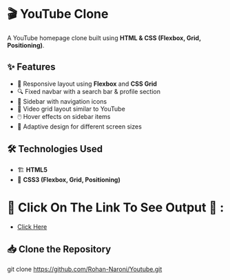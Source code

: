 # 🎬 YouTube Clone  

A YouTube homepage clone built using **HTML & CSS (Flexbox, Grid, Positioning)**.  

## ✨ Features  
- 📌 Responsive layout using **Flexbox** and **CSS Grid**  
- 🔍 Fixed navbar with a search bar & profile section  
- 📂 Sidebar with navigation icons  
- 🎥 Video grid layout similar to YouTube  
- 🖱️ Hover effects on sidebar items  
- 📱 Adaptive design for different screen sizes  

## 🛠️ Technologies Used  
- 🏗 **HTML5**  
- 🎨 **CSS3 (Flexbox, Grid, Positioning)**


# 🚀 Click On The Link To See Output 🎥 :
- [Click Here](https://rohan-naroni.github.io/Youtube/)

## 📥 Clone the Repository  
git clone https://github.com/Rohan-Naroni/Youtube.git

